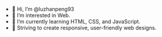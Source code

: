 - 👋 Hi, I’m @luzhanpeng93
- 👀 I’m interested in Web.
- 🌱 I’m currently learning HTML, CSS, and JavaScript.
- 💞️ Striving to create responsive, user-friendly web designs.
